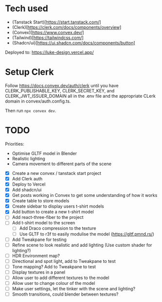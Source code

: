 # Tech used

- (Tanstack Start)[https://start.tanstack.com/]
- (Clerk)[https://clerk.com/docs/components/overview]
- (Convex)[https://www.convex.dev/]
- (Tailwind)[https://tailwindcss.com/]
- (Shadcn/ui)[https://ui.shadcn.com/docs/components/button]

Deployed to: https://luke-design.vercel.app/

# Setup Clerk

Follow https://docs.convex.dev/auth/clerk until you have
CLERK_PUBLISHABLE_KEY, CLERK_SECRET_KEY, and CLERK_JWT_ISSUER_DOMAIN all in the .env file and the appropriate CLerk domain in convex/auth.config.ts.

Then run `npx convex dev`.

# TODO

Priorities:

- Optimise GLTF model in Blender
- Realistic lighting
- Camera movement to different parts of the scene

- [x] Create a new convex / tanstack start project
- [x] Add Clerk auth
- [x] Deploy to Vercel
- [x] Add shadcn/ui
- [x] Get posts working in Convex to get some understanding of how it works
- [x] Create table to store models
- [x] Create sidebar to display users t-shirt models
- [x] Add button to create a new t-shirt model
- [ ] Add react-three-fiber to the project
- [ ] Add t-shirt model to the screen
  - [ ] Add Draco compression to the texture
  - [ ] Use GLTF to r3f to easily modulise the model (https://gltf.pmnd.rs/)
- [ ] Add Tweakpane for testing
- [ ] Refine scene to look realistic and add lighting (Use custom shader for lighting?)
- [ ] HDR Environment map?
- [ ] Directional and spot light, add to Tweakpane to test
- [ ] Tone mapping? Add to Tweakpane to test
- [ ] Display textures in a panel
- [ ] Allow user to add different textures to the model
- [ ] Allow user to change colour of the model
- [ ] Make user settings, let the tinker with the scene and lighting?
- [ ] Smooth transitions, could blender between textures?
